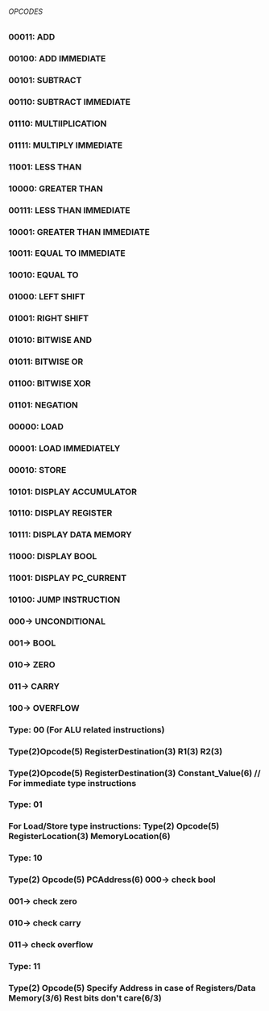 ###### OPCODES

### 00011: ADD 
### 00100: ADD IMMEDIATE
### 00101: SUBTRACT
### 00110: SUBTRACT IMMEDIATE
### 01110: MULTIIPLICATION
### 01111: MULTIPLY IMMEDIATE
### 11001: LESS THAN
### 10000: GREATER THAN
### 00111: LESS THAN IMMEDIATE
### 10001: GREATER THAN IMMEDIATE
### 10011: EQUAL TO IMMEDIATE
### 10010: EQUAL TO
### 01000: LEFT SHIFT
### 01001: RIGHT SHIFT
### 01010: BITWISE AND
### 01011: BITWISE OR
### 01100: BITWISE XOR
### 01101: NEGATION

### 00000: LOAD
### 00001: LOAD IMMEDIATELY
### 00010: STORE

### 10101: DISPLAY ACCUMULATOR
### 10110: DISPLAY REGISTER
### 10111: DISPLAY DATA MEMORY
### 11000: DISPLAY BOOL
### 11001: DISPLAY PC_CURRENT

### 10100: JUMP INSTRUCTION
### 000-> UNCONDITIONAL
### 001-> BOOL
### 010-> ZERO
### 011-> CARRY
### 100-> OVERFLOW

### Type: 00 (For ALU related instructions)
### Type(2)Opcode(5) RegisterDestination(3) R1(3) R2(3)
### Type(2)Opcode(5) RegisterDestination(3) Constant_Value(6) // For immediate type instructions

### Type: 01
### For Load/Store type instructions: Type(2) Opcode(5) RegisterLocation(3) MemoryLocation(6)

### Type: 10
### Type(2) Opcode(5) PCAddress(6) 000-> check bool
### 			       001-> check zero
### 			       010-> check carry
### 			       011-> check overflow

### Type: 11
### Type(2) Opcode(5) Specify Address in case of Registers/Data Memory(3/6) Rest bits don't care(6/3)
